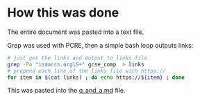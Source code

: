 # How this was done

The entire document was pasted into a text file.

Grep was used with PCRE, then a simple bash loop outputs links:

```bash
# just get the links and output to links file
grep -Po "isaaccs.org\S+" gcse_comp  > links
# prepend each line of the links file with https://
for item in $(cat links) ; do echo https://${item} ; done
```

This was pasted into the [q_and_a.md](https://github.com/Bernso/ComputerScience-Y11/blob/main/practice_test_links/q_and_a.md) file.
